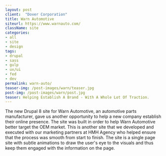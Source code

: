 ```yaml
---
layout: post
client:  "Dover Corporation"
title: Warn Automotive
siteurl: https://www.warnauto.com/
className: site
categories:
- all
- site
- design
tags:
- drupal
- sass
- gulp
- ux/ui
- fed
- dev
permalink: warn-auto/
teaser-img: /post-images/warn/teaser.jpg
post-img: /post-images/warn/post.jpg
teaser: Helping Establish A Brand - With A Whole Lot Of Traction.
---
```

The new Drupal 8 site for Warn Automotive, an automotive parts manufacturer, gave us another opportunity to help a new company establish their online presence. The site was built in order to help Warn Automotive better target the OEM market. This is another site that we developed and executed with our marketing partners at HMH Agency who helped ensure that the process was smooth from start to finish. The site is a single page site with subtle animations to draw the user's eye to the visuals and thus keep them engaged with the information on the page. 